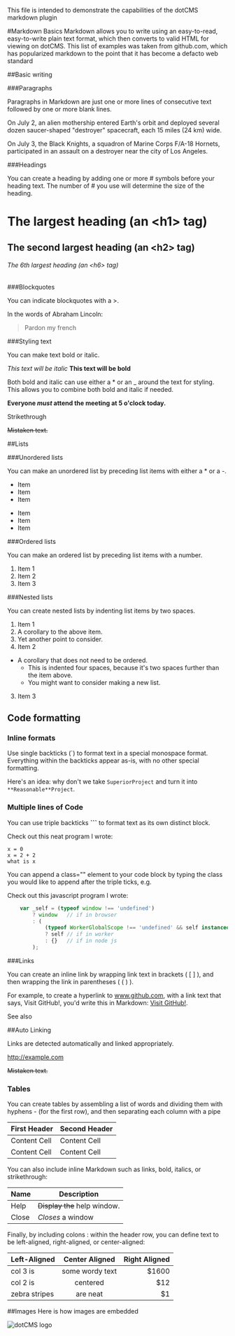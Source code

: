This file is intended to demonstrate the capabilities of the dotCMS markdown plugin

#Markdown Basics
Markdown allows you to write using an easy-to-read, easy-to-write plain text format, which then converts to valid HTML for viewing on dotCMS.  This list of examples was taken from github.com, which has popularized markdown to the point that it has become a defacto web standard

##Basic writing

###Paragraphs

Paragraphs in Markdown are just one or more lines of consecutive text followed by one or more blank lines.

On July 2, an alien mothership entered Earth's orbit and deployed several dozen saucer-shaped "destroyer" spacecraft, each 15 miles (24 km) wide.

On July 3, the Black Knights, a squadron of Marine Corps F/A-18 Hornets, participated in an assault on a destroyer near the city of Los Angeles.

###Headings

You can create a heading by adding one or more # symbols before your heading text. The number of # you use will determine the size of the heading.

# The largest heading (an &lt;h1&gt; tag)
## The second largest heading (an &lt;h2&gt; tag)

###### The 6th largest heading (an &lt;h6&gt; tag)


###Blockquotes

You can indicate blockquotes with a >.

In the words of Abraham Lincoln:

> Pardon my french

###Styling text

You can make text bold or italic.

*This text will be italic*
**This text will be bold**


Both bold and italic can use either a * or an _ around the text for styling. This allows you to combine both bold and italic if needed.

**Everyone _must_ attend the meeting at 5 o'clock today.**


Strikethrough


~~Mistaken text.~~


##Lists

###Unordered lists

You can make an unordered list by preceding list items with either a * or a -.

* Item
* Item
* Item

- Item
- Item
- Item

###Ordered lists

You can make an ordered list by preceding list items with a number.

1. Item 1
2. Item 2
3. Item 3

###Nested lists

You can create nested lists by indenting list items by two spaces.

1. Item 1
  1. A corollary to the above item.
  2. Yet another point to consider.
2. Item 2
  * A corollary that does not need to be ordered.
    * This is indented four spaces, because it's two spaces further than the item above.
    * You might want to consider making a new list.
3. Item 3

## Code formatting

### Inline formats

Use single backticks (`) to format text in a special monospace format. Everything within the backticks appear as-is, with no other special formatting.

Here's an idea: why don't we take `SuperiorProject` and turn it into `**Reasonable**Project`.

### Multiple lines of Code

You can use triple backticks <b>```</b> to format text as its own distinct block.

Check out this neat program I wrote:

```
x = 0
x = 2 + 2
what is x
```

You can append a class="" element to your code block by typing the class you would like to append after the triple ticks, e.g.

Check out this javascript program I wrote:

```javascript
	var _self = (typeof window !== 'undefined')
		? window   // if in browser
		: (
			(typeof WorkerGlobalScope !== 'undefined' && self instanceof WorkerGlobalScope)
			? self // if in worker
			: {}   // if in node js
		);

```



###Links

You can create an inline link by wrapping link text in brackets ( [ ] ), and then wrapping the link in parentheses ( ( ) ).

For example, to create a hyperlink to www.github.com, with a link text that says, Visit GitHub!, you'd write this in Markdown: [Visit GitHub!](https://www.github.com).


See also

##Auto Linking

Links are detected automatically and linked appropriately.

http://example.com


~~Mistaken text.~~

### Tables
You can create tables by assembling a list of words and dividing them with hyphens - (for the first row), and then separating each column with a pipe


| First Header  | Second Header |
| ------------- | ------------- |
| Content Cell  | Content Cell  |
| Content Cell  | Content Cell  |


You can also include inline Markdown such as links, bold, italics, or strikethrough:


| Name | Description          |
| ------------- | ----------- |
| Help      | ~~Display the~~ help window.|
| Close     | _Closes_ a window     |


Finally, by including colons : within the header row, you can define text to be left-aligned, right-aligned, or center-aligned:

| Left-Aligned  | Center Aligned  | Right Aligned |
| :------------ |:---------------:| -----:|
| col 3 is      | some wordy text | $1600 |
| col 2 is      | centered        |   $12 |
| zebra stripes | are neat        |    $1 |

##Images
Here is how images are embedded

![dotCMS logo](http://dotcms.com/images/logo.png)


